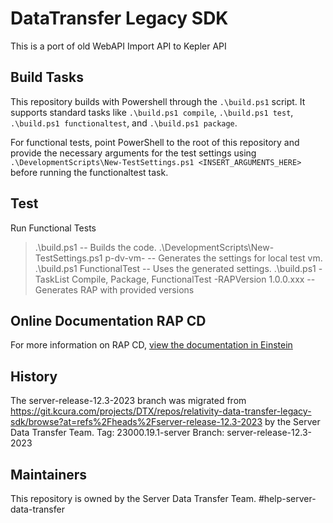 # DataTransfer Legacy SDK

This is a port of old WebAPI Import API to Kepler API



## Build Tasks

This repository builds with Powershell through the `.\build.ps1` script. 
It supports standard tasks like `.\build.ps1 compile`, `.\build.ps1 test`, `.\build.ps1 functionaltest`, and `.\build.ps1 package`.

For functional tests, point PowerShell to the root of this repository and provide the necessary arguments for the test settings using `.\DevelopmentScripts\New-TestSettings.ps1 <INSERT_ARGUMENTS_HERE>` before running the functionaltest task.


## Test

Run Functional Tests
> .\build.ps1 -- Builds the code.
> .\DevelopmentScripts\New-TestSettings.ps1 p-dv-vm-<currentVm> -- Generates the settings for local test vm.
> .\build.ps1 FunctionalTest -- Uses the generated settings.
> .\build.ps1 -TaskList Compile, Package, FunctionalTest -RAPVersion 1.0.0.xxx -- Generates RAP with provided versions 


## Online Documentation RAP CD

For more information on RAP CD, [view the documentation in Einstein](https://einstein.kcura.com/x/hRkFCQ)

## History

The server-release-12.3-2023 branch was migrated from https://git.kcura.com/projects/DTX/repos/relativity-data-transfer-legacy-sdk/browse?at=refs%2Fheads%2Fserver-release-12.3-2023 by the Server Data Transfer Team. 
Tag: 23000.19.1-server 
Branch: server-release-12.3-2023

## Maintainers
This repository is owned by the Server Data Transfer Team. 
#help-server-data-transfer